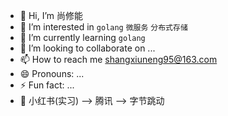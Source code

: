 - 👋 Hi, I’m 尚修能
- 👀 I’m interested in `golang` `微服务` `分布式存储`
- 🌱 I’m currently learning `golang`
- 💞️ I’m looking to collaborate on ...
- 📫 How to reach me  shangxiuneng95@163.com
- 😄 Pronouns: ...
- ⚡ Fun fact: ...
- 💼 小红书(实习) --> 腾讯 --> 字节跳动

<!---
shangxiuneng/shangxiuneng is a ✨ special ✨ repository because its `README.md` (this file) appears on your GitHub profile.
You can click the Preview link to take a look at your changes.
--->
